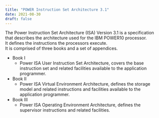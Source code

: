 ```yaml
---
title: "POWER Instruction Set Architecture 3.1"
date: 2021-08-30
draft: false
---
```


The Power Instruction Set Architecture (ISA) Version 3.1 is a specification that describes the architecture used for the IBM POWER10 processor.  
It defines the instructions the processors execute.  
It is comprised of three books and a set of appendices.  
- Book I
  - Power ISA User Instruction Set Architecture, covers the base instruction set and related facilities available to the application programmer.
- Book II
  - Power ISA Virtual Environment Architecture, defines the storage model and related instructions and facilities available to the application programmer.
- Book III
  - Power ISA Operating Environment Architecture, defines the supervisor instructions and related facilities.
